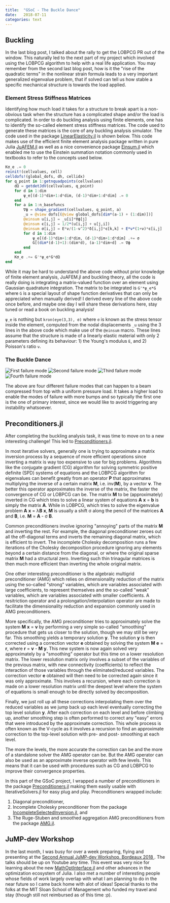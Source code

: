 ```yaml
---
title:  "GSoC - The Buckle Dance"
date:   2018-07-11
categories: text
---
```


## **Buckling**

In the last blog post, I talked about the rally to get the LOBPCG PR out of the window. This naturally led to the next part of my project which involved using the LOBPCG algorithm to help with a real life application. You may remember from the second last blog post, how is it the "rise of the quadratic terms" in the nonlinear strain formula leads to a very important generalized eigenvalue problem, that if solved can tell us how stable a specific mechanical structure is towards the load applied.

### **Element Stress Stiffness Matrices**

Identifying how much load it takes for a structure to break apart is a non-obvious task when the structure has a complicated shape and/or the load is complicated. In order to do buckling analysis using finite elements, one has to identify the so-called element stress stiffness matrices. The code used to generate these matrices is the core of any buckling analysis simulator. The code used in the package [LinearElasticity.jl](https://github.com/mohamed82008/LinearElasticity.jl) is shown below. This code makes use of the efficient finite element analysis package written in pure Julia [JuAFEM.jl](https://github.com/KristofferC/JuAFEM.jl) as well as a nice convenience package [Einsum.jl](https://github.com/ahwillia/Einsum.jl) which enabled me to use the Einstein summation notation commonly used in textbooks to refer to the concepts used below.

```julia
Kσ_e .= 0
reinit!(cellvalues, cell)
celldofs!(global_dofs, dh, cellidx)
for q_point in 1:getnquadpoints(cellvalues)
    dΩ = getdetJdV(cellvalues, q_point)
    for d in 1:dim
        ψ_e[(d-1)*dim+1:d*dim, (d-1)*dim+1:d*dim] .= 0
    end
    for a in 1:n_basefuncs
        ∇ϕ = shape_gradient(cellvalues, q_point, a)
        _u = @view dofs[(@view global_dofs[dim*(a-1) + (1:dim)])]
        @einsum u[i,j] = _u[i]*∇ϕ[j]
        @einsum ϵ[i,j] = 1/2*(u[i,j] + u[j,i])
        @einsum σ[i,j] = E*ν/(1-ν^2)*δ[i,j]*ϵ[k,k] + E*ν*(1+ν)*ϵ[i,j]
        for d in 1:dim
            ψ_e[(d-1)*dim+1:d*dim, (d-1)*dim+1:d*dim] .+= σ
            G[(dim*(d-1)+1):(dim*d), (a-1)*dim+d] .= ∇ϕ
        end
    end
    Kσ_e .+= G'*ψ_e*G*dΩ
end
```

While it may be hard to understand the above code without prior knowledge of finite element analysis, JuAFEM.jl and buckling theory, all the code is really doing is integrating a matrix-valued function over an element using Gaussian quadrature integration. The matrix to be integrated is `G'*ψ_e*G` where `G` is a special layout of shape function derivatives that can only be appreciated when manually derived! I derived every line of the above code once before, and maybe one day I will share these derivations here, stay tuned or read a book on buckling analysis!

`ψ_e` is nothing but `kron(eye(3,3), σ)` where `σ` is known as the stress tensor inside the element, computed from the nodal displacements `_u` using the 3 lines in the above code which make use of the `@einsum` macro. These lines assume that the structure is made of a linearly elastic material with only 2 parameters defining its behaviour: 1) the Young's modulus `E`, and 2) Poisson's ratio `ν`.


### **The Buckle Dance**

![First failure mode](https://user-images.githubusercontent.com/19524993/42571587-f60446c2-855a-11e8-8b95-eb8584917933.PNG)
![Second failure mode](https://user-images.githubusercontent.com/19524993/42571588-f63e91c4-855a-11e8-9507-8ae1e5e4d2c6.PNG)
![Third failure mode](https://user-images.githubusercontent.com/19524993/42571589-f6782682-855a-11e8-9b9a-39b4b078d999.PNG)
![Fourth failure mode](https://user-images.githubusercontent.com/19524993/42571593-f6ad8c1e-855a-11e8-939e-0b9f022ff6c5.PNG)

The above are four different failure modes that can happen to a beam compressed from top with a uniform pressure load. It takes a higher load to enable the modes of failure with more bumps and so typically the first one is the one of primary interest, since we would like to avoid triggering any instability whatsoever.

## **Preconditioners.jl**

After completing the buckling analysis task, it was time to move on to a new interesting challenge! This led to [Preconditioners.jl](https://github.com/mohamed82008/Preconditioners.jl).

In most iterative solvers, generally one is trying to approximate a matrix inversion process by a sequence of more efficient operations since inverting a matrix is way too expensive to use for big problems. Algorithms like the conjugate gradient (CG) algorithm for solving symmetric positive definite (SPD) systems of equations and the LOBPCG algorithm for eigenvalues can benefit greatly from an operator **P** that approximates multiplying the inverse of a certain matrix **M**, i.e. inv(**M**), by a vector **v**. The better this operator approximates the inverse of the matrix, the faster the convergence of CG or LOBPCG can be. The matrix **M** to be (approximately) inverted in CG which tries to solve a linear system of equations **A** **x** = **b** is simply the matrix **A**. While in LOBPCG, which tries to solve the eigenvalue problem **A** **x** = λ**B** **x**, **M** is usually a shift σ along the pencil of the matrices **A** and **B**, i.e. **M** = **A** - σ **B**.

Common preconditioners involve ignoring "annoying" parts of the matrix **M** and inverting the rest. For example, the diagonal preconditioner zeroes out all the off-diagonal terms and inverts the remaining diagonal matrix, which is efficient to invert. The incomplete Cholesky decomposition runs a few iterations of the Cholesky decomposition procedure ignoring any elements beyond a certain distance from the diagonal, or where the original sparse matrix **M** had a structural zero. Inverting such thin trinagular matrices is then much more efficient than inverting the whole original matrix.

One other interesting preconditioner is the algebraic multigrid preconditioner (AMG) which relies on dimensionality reduction of the matrix using the so-called "strong" variables, which are variables associated with large coefficients, to represent themselves and the so-called "weak" variables, which are variables associated with smaller coefficients. A resitriction operator and a prolongation/interpolation operator are made to facilitate the dimensionality reduction and expansion commonly used in AMG preconditioners.

More specifically, the AMG preconditioner tries to approximately solve the system **M** **x** = **v** by performing a very simple so-called "smoothing" procedure that gets us closer to the solution, though we may still be very far. This smoothing yields a temporary solution **y**. The solution **y** is then corrected using a correction vector **e** obtained by solving the system **M** **e** = **r**, where **r** = **v** - **M** **y**. This new system is now again solved very approximately by a "smoothing" operator but this time on a lower resolution matrix. The lower resolution matrix only involves a subset of the variables of the previous matrix, with new connectivity (coefficients) to reflect the interaction of those variables through the eliminated/reduced variables. The correction vector **e** obtained will then need to be corrected again since it was only approximate. This involves a recursion, where each correction is made on a lower resolution matrix until the deepest level where the system of equations is small enough to be directly solved by decomposition.

Finally, we just roll up all these corrections interpolating them over the reduced variables as we jump back up each level eventually correcting the top level solution **y**. After each correction on each level and before climbing up, another smoothing step is often performed to correct any "easy" errors that were introduced by the approximate correction. This whole process is often known as the V-cycle as it involves a recursion to find an approximate correction to the top-level solution with pre- and post- smoothing at each level.

The more the levels, the more accurate the correction can be and the more of a standalone solver the AMG operator can be. But the AMG operator can also be used as an approximate inverse operator with few levels. This means that it can be used with procedures such as CG and LOBPCG to improve their convergence properties.

In this part of the GSoC project, I wrapped a number of preconditioners in the package [Preconditioners.jl](https://github.com/mohamed82008/Preconditioners.jl) making them easily usable with IterativeSolvers.jl for easy plug and play. Preconditioners wrapped include:
1) Diagonal preconditioner,
2) Incomplete Cholesky preconditioner from the package [IncompleteSelectedInversion.jl](https://github.com/ettersi/IncompleteSelectedInversion.jl), and
3) The Ruge-Stuben and smoothed aggregation AMG preconditioners from the package [AMG.jl](https://github.com/JuliaLinearAlgebra/AlgebraicMultigrid.jl).

## **JuMP-dev Workshop**

In the last month, I was busy for over a week preparing, flying and presenting at the [Second Annual JuMP-dev Workshop, Bordeaux 2018 ](http://www.juliaopt.org/meetings/bordeaux2018/). The talks should be up on Youtube any time. This event was very nice for learning about the new [MathOptInterface.jl](https://github.com/JuliaOpt/MathOptInterface.jl) and other advances in the optimization ecosystem of Julia. I also met a number of interesting people whose fields of work largely overlap with what I am planning to do in the near future so I came back home with alot of ideas! Special thanks to the folks at the MIT Sloan School of Management who funded my travel and stay (though still not reimbursed as of this time :p).
